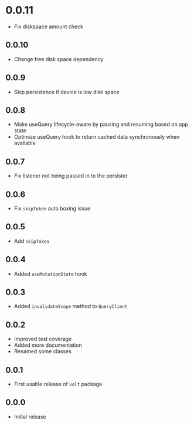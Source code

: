 # 0.0.11

- Fix diskspace amount check

## 0.0.10

- Change free disk space dependency

## 0.0.9

- Skip persistence if device is low disk space

## 0.0.8

- Make useQuery lifecycle-aware by pausing and resuming based on app state
- Optimize useQuery hook to return cached data synchronously when available

## 0.0.7

- Fix listener not being passed in to the persister

## 0.0.6

- Fix `skipToken` auto boxing issue

## 0.0.5

- Add `skipToken`

## 0.0.4

- Added `useMutationState` hook

## 0.0.3

- Added `invalidateScope` method to `QueryClient`

## 0.0.2

- Improved test coverage
- Added more documentation
- Renamed some classes

## 0.0.1

- First usable release of `volt` package

## 0.0.0

- Initial release
